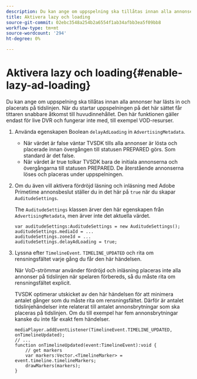 ```yaml
---
description: Du kan ange om uppspelning ska tillåtas innan alla annonser har lästs in och placerats på tidslinjen. När du startar uppspelningen på det här sättet får tittaren snabbare åtkomst till huvudinnehållet. Den här funktionen gäller endast för live DVR och fungerar inte med, till exempel VOD-resurser.
title: Aktivera lazy och loading
source-git-commit: 02ebc3548a254b2a6554f1ab34afbb3ea5f09bb8
workflow-type: tm+mt
source-wordcount: '294'
ht-degree: 0%

---
```


# Aktivera lazy och loading{#enable-lazy-ad-loading}

Du kan ange om uppspelning ska tillåtas innan alla annonser har lästs in och placerats på tidslinjen. När du startar uppspelningen på det här sättet får tittaren snabbare åtkomst till huvudinnehållet. Den här funktionen gäller endast för live DVR och fungerar inte med, till exempel VOD-resurser.

1. Använda egenskapen Boolean `delayAdLoading` in `AdvertisingMetadata`.

   * När värdet är false väntar TVSDK tills alla annonser är lösta och placerade innan övergången till statusen PREPARED görs. Som standard är det false.
   * När värdet är true tolkar TVSDK bara de initiala annonserna och övergångarna till statusen PREPARED. De återstående annonserna löses och placeras under uppspelningen.

1. Om du även vill aktivera fördröjd läsning och inläsning med Adobe Primetime annonsbeslut ställer du in det här på `true` när du skapar `AuditudeSettings`.

   The `AuditudeSettings` klassen ärver den här egenskapen från `AdvertisingMetadata`, men ärver inte det aktuella värdet.

   ```
   var auditudeSettings:AuditudeSettings = new AuditudeSettings(); 
   auditudeSettings.mediaId = ... 
   auditudeSettings.zoneId = ... 
   auditudeSettings.delayAdLoading = true;
   ```

1. Lyssna efter `TimelineEvent`. `TIMELINE_UPDATED` och rita om rensningsfältet varje gång du får den här händelsen.

   När VoD-strömmar använder fördröjd och inläsning placeras inte alla annonser på tidslinjen när spelaren förbereds, så du måste rita om rensningsfältet explicit.

   TVSDK optimerar utskicket av den här händelsen för att minimera antalet gånger som du måste rita om rensningsfältet. Därför är antalet tidslinjehändelser inte relaterat till antalet annonsbrytningar som ska placeras på tidslinjen. Om du till exempel har fem annonsbrytningar kanske du inte får exakt fem händelser.

   ```
   mediaPlayer.addEventListener(TimelineEvent.TIMELINE_UPDATED, onTimelineUpdated); 
   // ... 
   function onTimelineUpdated(event:TimelineEvent):void { 
       // get markers 
       var markers:Vector.<TimelineMarker> = event.timeline.timelineMarkers; 
       drawMarkers(markers); 
   } 
   ```
